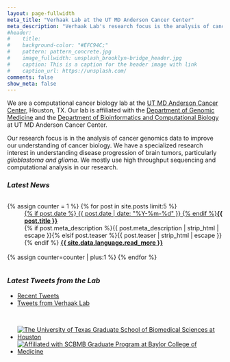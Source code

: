 ```yaml
---
layout: page-fullwidth
meta_title: "Verhaak Lab at the UT MD Anderson Cancer Center"
meta_description: "Verhaak Lab's research focus is the analysis of cancer genomics data to improve our understanding of cancer biology."
#header:
#    title:
#    background-color: "#EFC94C;"
#    pattern: pattern_concrete.jpg
#    image_fullwidth: unsplash_brooklyn-bridge_header.jpg
#    caption: This is a caption for the header image with link
#    caption_url: https://unsplash.com/
comments: false
show_meta: false
---
```


We are a computational cancer biology lab at the [UT MD Anderson Cancer Center](http://www.mdanderson.org), Houston, TX. Our lab is affiliated with the [Department of Genomic Medicine](http://www.mdanderson.org/education-and-research/departments-programs-and-labs/departments-and-divisions/genomic-medicine/index.html) and the [Department of Bioinformatics and Computational Biology](http://bioinformatics.mdanderson.org) at UT MD Anderson Cancer Center.  

Our research focus is in the analysis of cancer genomics data to improve our understanding of cancer biology. We have a specialized research interest in understanding disease progression of brain tumors, particularly *glioblastoma and glioma*. We mostly use high throughput sequencing and computational analysis in our research.

### <i class="fa fa-info-circle fa-1.9x"> Latest News</i>

<div id="blog-index" class="row">
  <div class="small-12 columns t30">
    <dl class="accordion" data-accordion>
      {% assign counter = 1 %}
      {% for post in site.posts limit:5 %}
      <dd class="accordion-navigation">
      <a href="#panel{{ counter }}"><span class="iconfont"></span> {% if post.date %}<time class="icon-calendar pr20" datetime="{{ post.date | date: "%Y-%m-%d" }}" itemprop="datePublished"> {{ post.date | date: "%Y-%m-%d" }}</time> {% endif %}<strong>{{ post.title }}</strong></a>
        <div id="panel{{ counter }}" class="content">
          {% if post.meta_description %}{{ post.meta_description | strip_html | escape }}{% elsif post.teaser %}{{ post.teaser | strip_html | escape }}{% endif %}
          <a href="{{ site.url }}{{ post.url }}" title="Read {{ post.title escape_once }}"><strong>{{ site.data.language.read_more }}</strong></a><br><br>
        </div>
      </dd>
      {% assign counter=counter | plus:1 %}
      {% endfor %}
    </dl>
  </div><!-- /.small-12.columns -->
</div><!-- /.row -->

### <i class="fa fa-twitter fa-1.9x"> Latest Tweets from the Lab</i>

<ul class="small-block-grid-2">
<li>
<div class="mytweets">
<a class="twitter-timeline"
  data-dnt="true"
  width="600"
  height="250"
  href="https://twitter.com/RoelVerhaak"
  data-widget-id="609868819989815296"
  data-tweet-limit="2"
  data-chrome="noheader nofooter noborders noscrollbar transparent">
  Recent Tweets</a>
</div>
<script>
    !function(d,s,id){var js,fjs=d.getElementsByTagName(s)[0],p=/^http:/.test(d.location)?'http':'https';if(!d.getElementById(id)){js=d.createElement(s);js.id=id;js.src=p+"://platform.twitter.com/widgets.js";fjs.parentNode.insertBefore(js,fjs);}}(document,"script","twitter-wjs");
</script>
</li>
<li>
<div class="mytweets">
<a class="twitter-timeline"
  data-dnt="true"
  href="https://twitter.com/SBAmin/lists/verhaak-lab" 
  data-widget-id="623382009931436032"
  width="600"
  height="250"
  data-tweet-limit="2"
  data-chrome="noheader nofooter noborders noscrollbar transparent">Tweets from Verhaak Lab</a>
</div>
<script>
    !function(d,s,id){var js,fjs=d.getElementsByTagName(s)[0],p=/^http:/.test(d.location)?'http':'https';if(!d.getElementById(id)){js=d.createElement(s);js.id=id;js.src=p+"://platform.twitter.com/widgets.js";fjs.parentNode.insertBefore(js,fjs);}}(document,"script","twitter-wjs");
</script>
</li>
</ul>

<br>

<ul class="small-block-grid-2">
<li><a href="http://gsbs.uth.edu"><img alt="The University of Texas Graduate School of Biomedical Sciences at Houston" title="The University of Texas Graduate School of Biomedical Sciences at Houston" src="{{ site.url }}/images/logos/utgsbs_logo.png"></a></li>
<li><a href="http://bcm.edu/scbmb"><img alt="Affiliated with SCBMB Graduate Program at Baylor College of Medicine" title="Affiliated with SCBMB Graduate Program at Baylor College of Medicine" src="{{ site.url }}/images/logos/scbmb_bcm_logo.png"></a></li>
</ul>

